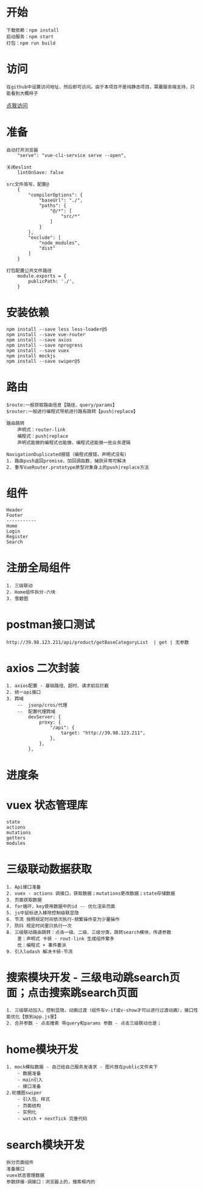 # 开始
    下载依赖：npm install
    启动服务：npm start
    打包：npm run build

# 访问
    在github中设置访问地址，然后即可访问。由于本项目不是纯静态项目，需要服务端支持，只能看到大概样子
   [点我访问](https://liuer1211.github.io/vue_shp/dist/#/)

# 准备
    自动打开浏览器
        "serve": "vue-cli-service serve --open",

    关闭eslint
        lintOnSave: false

    src文件简写，配置@
        {
            "compilerOptions": {
                "baseUrl": "./",
                "paths": {
                    "@/*": [
                        "src/*"
                    ]
                }
            },
            "exclude": [
                "node_modules",
                "dist"
            ]
        }

    打包配置公共文件路径
        module.exports = {
            publicPath: './',
        }

# 安装依赖
    npm install --save less less-loader@5
    npm install --save vue-router
    npm install --save axios
    npm install --save nprogress
    npm install --save vuex
    npm install mockjs
    npm install --save swiper@5

 # 路由
    $route:一般获取路由信息【路径、query/params】
    $router:一般进行编程式导航进行路有跳转【push|replace】

    路由跳转
        声明式：router-link
        编程式：push|replace
        声明式能做的编程式也能做，编程式还能做一些业务逻辑

    NavigationDuplicated报错（编程式报错，声明式没有）
    1. 路由push返回promise，加回调函数，捕获异常可解决
    2. 重写VueRouter.prototype原型对象身上的push|replace方法

 # 组件   
    Header
    Footer
    -----------
    Home
    Login
    Register
    Search

# 注册全局组件
    1. 三级联动
    2. Home组件拆分-六块
    3. 雪碧图

# postman接口测试
    http://39.98.123.211/api/product/getBaseCategoryList  | get | 无参数

# axios 二次封装
    1. axios配置 - 基础路径、超时、请求前后拦截
    2. 统一api接口
    3. 跨域
        --  jsonp/cros/代理
        --  配置代理跨域
            devServer: {
                proxy: {
                    "/api": {
                        target: "http://39.98.123.211",
                    },
                },
            },

# 进度条

# vuex 状态管理库
    state
    actions
    mutations
    getters
    modules

# 三级联动数据获取
    1. Api接口准备
    2. vuex - actions 调接口，获取数据；mutations更改数据；state存储数据
    3. 页面获取数据
    4. for循环，key使用数据中的id -- 优化渲染页面
    5. js中鼠标进入移除控制级联显隐
    6. 节流 按照规定时间依次执行-频繁操作变为少量操作
    7. 防抖 规定时间里只执行一次
    8. 三级联动路由跳转：点击一级、二级、三级分类，跳转search模块，传递参数
        差：声明式 卡顿 - rout-link 生成组件繁多
        优：编程式 + 事件委派
    9. 引入lodash 解决卡顿-节流

# 搜索模块开发 - 三级电动跳search页面；点击搜索跳search页面
    1. 三级联动加入，控制显隐，动画过渡（组件有v-if或v-show才可以进行过渡动画），接口性能优化【放到app.js里】
    2. 合并参数 - 点击搜索 带query和params 参数 - 点击三级联动也是；

# home模块开发
    1. mock模拟数据 - 自己给自己服务发请求 - 图片放在public文件夹下
        - 数据准备
        - main引入
        - 接口准备
    2.轮播图swiper
        - 引入包、样式
        - 页面结构
        - 实例化
        - watch + nextTick 完善代码

# search模块开发
    拆分页面组件
    准备接口
    vuex状态管理数据
    参数拼接-调接口：浏览器上的，搜索框内的